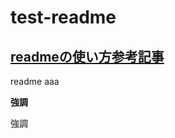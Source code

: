 # test-readme
## [readmeの使い方参考記事](https://style.potepan.com/articles/33682.html)

readme
aaa

**強調**

強調
